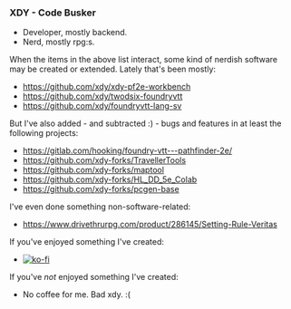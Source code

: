 ### XDY - Code Busker

* Developer, mostly backend.
* Nerd, mostly rpg:s.

When the items in the above list interact, some kind of nerdish software may be created or extended.
Lately that's been mostly:
* https://github.com/xdy/xdy-pf2e-workbench
* https://github.com/xdy/twodsix-foundryvtt
* https://github.com/xdy/foundryvtt-lang-sv

But I've also added - and subtracted :) - bugs and features in at least the following projects:
* https://gitlab.com/hooking/foundry-vtt---pathfinder-2e/
* https://github.com/xdy-forks/TravellerTools
* https://github.com/xdy-forks/maptool
* https://github.com/xdy-forks/HL_DD_5e_Colab
* https://github.com/xdy-forks/pcgen-base

I've even done something non-software-related:
* https://www.drivethrurpg.com/product/286145/Setting-Rule-Veritas

If you've enjoyed something I've created:
* [![ko-fi](https://www.ko-fi.com/img/githubbutton_sm.svg)](https://ko-fi.com/L3L027AXX)

If you've *not* enjoyed something I've created:
* No coffee for me. Bad xdy. :(
